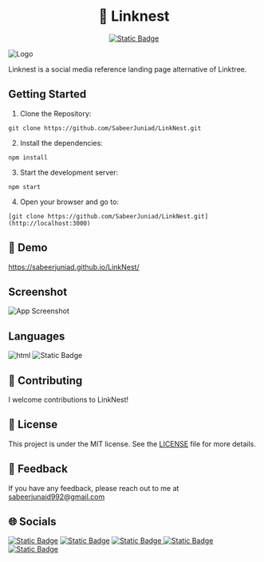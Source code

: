 <h1 align="center">🔗 Linknest</h1>
<p align="center">

  
  <a href="https://www.linkedin.com/in/sabeerjunaid/">
    <img alt="Static Badge" src="https://img.shields.io/badge/made%20by-SabeerJunaid-red">
  </a>
</p>


![Logo](https://socialify.git.ci/SabeerJuniad/LinkNest/image?font=Source%20Code%20Pro&amp;language=1&amp;name=1&amp;owner=1&amp;pattern=Solid&amp;theme=Auto)

Linknest is a social media reference landing page alternative of Linktree.

## Getting Started

1. Clone the Repository:
  ```
 git clone https://github.com/SabeerJuniad/LinkNest.git
  ```
2. Install the dependencies:
  ```
 npm install
  ```
3. Start the development server:
  ```
 npm start
  ```
4. Open your browser and go to:
  ```
 [git clone https://github.com/SabeerJuniad/LinkNest.git](http://localhost:3000)
  ```
## 🚀 Demo

https://sabeerjuniad.github.io/LinkNest/


## Screenshot

![App Screenshot](https://snipboard.io/8ygSJ9.jpg)

## Languages


<img alt="html" src="https://img.shields.io/badge/html5-E34F26?style=for-the-badge&logo=html5&logoColor=E34F26&labelColor=black"> <img alt="Static Badge" src="https://img.shields.io/badge/css3-1572B6?style=for-the-badge&logo=css3&logoColor=1572B6&labelColor=black">

## 🤝 Contributing
I welcome contributions to LinkNest!

## 📝 License

This project is under the MIT license. See the [LICENSE](https://choosealicense.com/licenses/mit/)
 file for more details.

## 📩 Feedback

If you have any feedback, please reach out to me at sabeerjunaid992@gmail.com

## 🌐 Socials

<p>
<a href="https://www.linkedin.com/in/sabeerjunaid/"><img alt="Static Badge" src="https://img.shields.io/badge/linkedin-0A66C2?style=for-the-badge&logo=linkedin&logoColor=0A66C2&labelColor=black"></a>
  <a href="https://www.frontendmentor.io/profile/SabeerJuniad"><img alt="Static Badge" src="https://img.shields.io/badge/frontendmentor-3F54A3?style=for-the-badge&logo=frontendmentor&logoColor=3F54A3&labelColor=black"></a>
 <a href="https://mail.google.com/mail/u/0/?fs=1&to=sabeerjunaid992@gmail.com&tf=cm"><img alt="Static Badge" src="https://img.shields.io/badge/gmail-EA4335?style=for-the-badge&logo=gmail&logoColor=EA4335&labelColor=black">
</a>
<a href="https://instagram.com/sabeer_89"><img alt="Static Badge" src="https://img.shields.io/badge/instagram-E4405F?style=for-the-badge&logo=instagram&logoColor=E4405F&labelColor=black"></a>
<a href="https://dev.to/sabeerjuniad"><img alt="Static Badge" src="https://img.shields.io/badge/devdotto-0A0A0A?style=for-the-badge&logo=devdotto&labelColor=black&color=yellow"></a>
</br>


</p>
